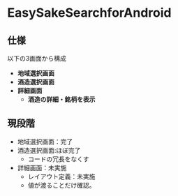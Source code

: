 # EasySakeSearchforAndroid

## 仕様
以下の3画面から構成
* **地域選択画面**
* **酒造選択画面**
* **詳細画面**
  * **酒造の詳細・銘柄を表示**

## 現段階
* 地域選択画面：完了
* 酒造選択画面:ほぼ完了
  * コードの冗長をなくす
* 詳細画面：未実施
  * レイアウト定義：未実施
  * 値が渡ることだけ確認。
